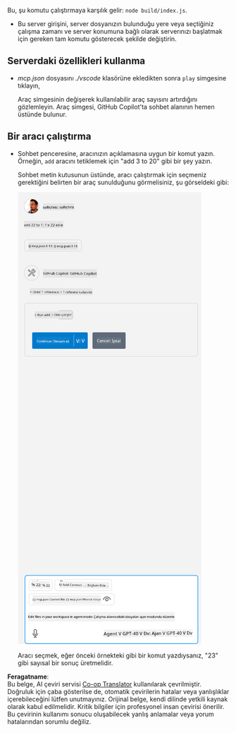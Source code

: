 <!--
CO_OP_TRANSLATOR_METADATA:
{
  "original_hash": "5ef8f5821c1a04f7b1fc4f15098ecab8",
  "translation_date": "2025-07-13T19:42:33+00:00",
  "source_file": "03-GettingStarted/04-vscode/solution/README.md",
  "language_code": "tr"
}
-->
Bu, şu komutu çalıştırmaya karşılık gelir: `node build/index.js`.

- Bu server girişini, server dosyanızın bulunduğu yere veya seçtiğiniz çalışma zamanı ve server konumuna bağlı olarak serverınızı başlatmak için gereken tam komutu gösterecek şekilde değiştirin.

## Serverdaki özellikleri kullanma

- *mcp.json* dosyasını *./vscode* klasörüne ekledikten sonra `play` simgesine tıklayın,

    Araç simgesinin değişerek kullanılabilir araç sayısını artırdığını gözlemleyin. Araç simgesi, GitHub Copilot'ta sohbet alanının hemen üstünde bulunur.

## Bir aracı çalıştırma

- Sohbet penceresine, aracınızın açıklamasına uygun bir komut yazın. Örneğin, `add` aracını tetiklemek için "add 3 to 20" gibi bir şey yazın.

    Sohbet metin kutusunun üstünde, aracı çalıştırmak için seçmeniz gerektiğini belirten bir araç sunulduğunu görmelisiniz, şu görseldeki gibi:

    ![VS Code, bir aracı çalıştırmak istediğini gösteriyor](../../../../../translated_images/vscode-agent.d5a0e0b897331060518fe3f13907677ef52b879db98c64d68a38338608f3751e.tr.png)

    Aracı seçmek, eğer önceki örnekteki gibi bir komut yazdıysanız, "23" gibi sayısal bir sonuç üretmelidir.

**Feragatname**:  
Bu belge, AI çeviri servisi [Co-op Translator](https://github.com/Azure/co-op-translator) kullanılarak çevrilmiştir. Doğruluk için çaba gösterilse de, otomatik çevirilerin hatalar veya yanlışlıklar içerebileceğini lütfen unutmayınız. Orijinal belge, kendi dilinde yetkili kaynak olarak kabul edilmelidir. Kritik bilgiler için profesyonel insan çevirisi önerilir. Bu çevirinin kullanımı sonucu oluşabilecek yanlış anlamalar veya yorum hatalarından sorumlu değiliz.